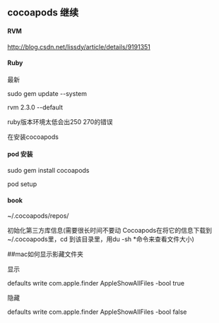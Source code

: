 ## cocoapods 继续

#### RVM

http://blog.csdn.net/lissdy/article/details/9191351

#### Ruby

最新  

sudo gem update --system

rvm 2.3.0 --default

ruby版本环境太低会出250  270的错误

在安装cocoapods

#### pod 安装

sudo gem install cocoapods

pod setup

#### book 

~/.cocoapods/repos/


初始化第三方库信息(需要很长时间不要动 Cocoapods在将它的信息下载到 ~/.cocoapods里，cd 到该目录里，用du -sh *命令来查看文件大小)

##mac如何显示影藏文件夹

显示

defaults write com.apple.finder AppleShowAllFiles -bool true

隐藏

defaults write com.apple.finder AppleShowAllFiles -bool false





